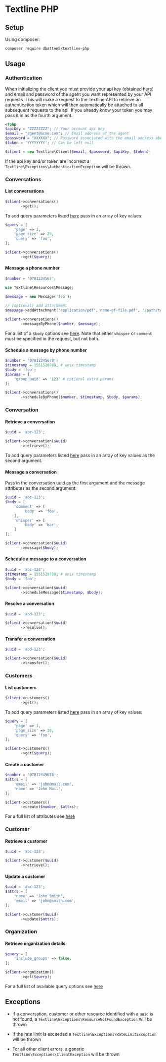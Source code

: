 # Textline PHP

## Setup

Using composer:

```bash
composer require dbatten5/textline-php
```

## Usage

### Authentication

When initializing the client you must provide your api key (obtained
[here](https://application.textline.com/organization/api_settings)) and email
and password of the agent you want represented by your API requests. This will
make a request to the Textline API to retrieve an authentication token which 
will then automatically be attached to all subsequent requests to the api. 
If you already know your token you may pass it in as the fourth argument.

```php
<?php
$apiKey = "ZZZZZZZZ"; // Your account api key
$email = "agent@acme.com"; // Email address of the agent
$password = "XXXXXX"; // Password associated with the email address above
$token = 'YYYYYYYY'; // Can be left null

$client = new Textline\Client($email, $password, $apiKey, $token);
```

If the api key and/or token are incorrect a `Textline\Exceptions\AuthenticationException` will be thrown.

### Conversations

#### List conversations

```php
$client->conversations()
       ->get();
```
To add query parameters listed [here](https://textline.docs.apiary.io/#reference/conversations/conversations/list-conversations) pass in an array of key values:

```php
$query = [
    'page' => 1,
    'page_size' => 20,
    'query' => 'foo',
];

$client->conversations()
       ->get($query);
```

#### Message a phone number

```php
$number = '0781234567';

use Textline\Resources\Message;

$message = new Message('foo');

// (optional) add attachment
$message->addAttachment('application/pdf','name-of-file.pdf', '/path/to/file');
                
$client->conversations()
       ->messageByPhone($number, $message);
```
For a list of a `$body` options see [here](https://textline.docs.apiary.io/#reference/conversations/phone-numbers/message-a-phone-number). Note that either `whisper` or `comment` must be specified in the request, but not both.

#### Schedule a message by phone number

```php
$number = '07812345678';
$timestamp = 1551528788; # unix timestamp
$body = 'foo';
$params = [
    'group_uuid' => '123' # optional extra params
];

$client->conversations()
       ->scheduleByPhone($number, $timestamp, $body, $params);
```

### Conversation

#### Retrieve a conversation

```php
$uuid = 'abc-123';

$client->conversation($uuid)
       ->retrieve();
```

To add query parameters listed [here](https://textline.docs.apiary.io/#reference/conversations/conversation/retrieve-a-conversation) pass in an array of key values as the second argument.

#### Message a conversation

Pass in the conversation uuid as the first argument and the message attributes as the second argument:

```php
$uuid = 'abc-123';
$body = [
    'comment' => [
        'body' => 'foo',
    ],
    'whisper' => [
        'body' => 'bar',
    ]
];

$client->conversation($uuid)
       ->message($body);
```

#### Schedule a message to a conversation

```php
$uuid = 'abc-123';
$timestamp = 1551528788; # unix timestamp
$body = 'foo';

$client->conversation($uuid)
       ->scheduleMessage($timestamp, $body);
```

#### Resolve a conversation

```php
$uuid = 'abd-123';

$client->conversation($uuid)
       ->resolve();
```

#### Transfer a conversation

```php
$uuid = 'abd-123';

$client->conversation($uuid)
       ->transfer();
```

### Customers

#### List customers

```php
$client->customers()
       ->get();
```
To add query parameters listed [here](https://textline.docs.apiary.io/#reference/customers/customers/list-customers) pass in an array of key values:

```php
$query = [
    'page' => 1,
    'page_size' => 20,
    'query' => 'foo',
];

$client->customers()
       ->get($query);
```

#### Create a customer

```php
$number = '07812345678';
$attrs = [
    'email' => 'john@mail.com',
    'name' => 'John Mail',
];

$client->customers()
       ->create($number, $attrs);
```

For a full list of attributes see [here](https://textline.docs.apiary.io/#reference/customers/customers/create-a-customer)

### Customer

#### Retrieve a customer

```php
$uuid = 'abc-123';

$client->customer($uuid)
       ->retrieve();
```

#### Update a customer

```php
$uuid = 'abc-123';
$attrs = [
    'name' => 'John Smith',
    'email' => 'john@smith.com',
];

$client->customer($uuid)
       ->update($attrs);
```

### Organization

#### Retrieve organization details

```php
$query = [
    'include_groups' => false,
];

$client->orgnization()
       ->get($query);
```

For a full list of available query options see [here](https://textline.docs.apiary.io/#reference/account/organization/organization-details)

## Exceptions

* If a conversation, customer or other resource identified with a `uuid` is not found, a `Textline\Exceptions\ResourceNotFoundException` will be thrown

* If the rate limit is exceeded a `Textline\Exceptions\RateLimitException` will be thrown

* For all other client errors, a generic `Textline\Exceptions\ClientException` will be thrown
